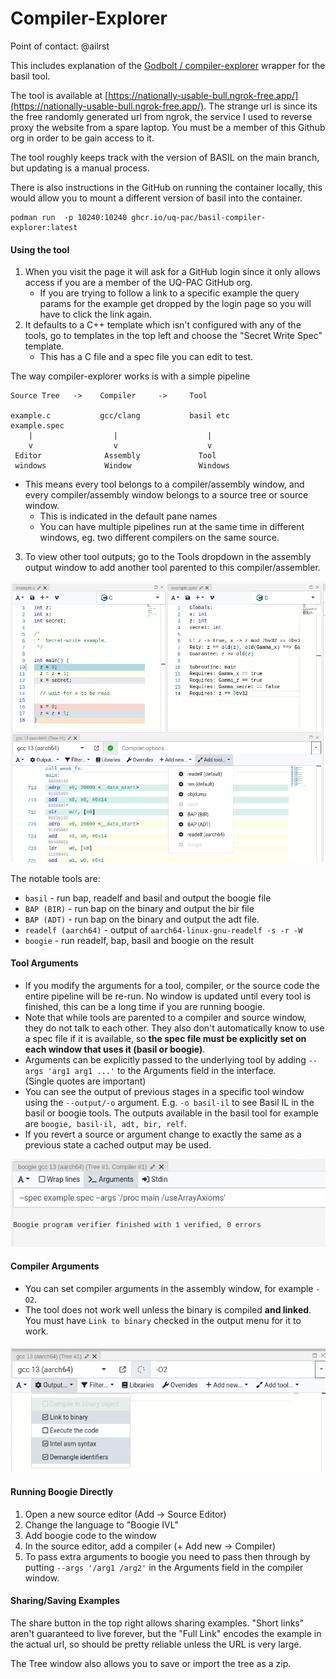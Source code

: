 # Compiler-Explorer

Point of contact: @ailrst

This includes explanation of the [Godbolt / compiler-explorer](compiler-explorer.com) wrapper for the basil tool.

The tool is available at [https://nationally-usable-bull.ngrok-free.app/](https://nationally-usable-bull.ngrok-free.app/). The strange url is since its 
the free randomly generated url from ngrok, the service I used to reverse proxy the website from a spare laptop. 
You must be a member of this Github org in order to be gain access to it.

The tool roughly keeps track with the version of BASIL on the main branch, but updating is a manual process.

There is also instructions in the GitHub on running the container locally, this would allow you to mount a different 
version of basil into the container. 

```
podman run  -p 10240:10240 ghcr.io/uq-pac/basil-compiler-explorer:latest
```

#### Using the tool

1. When you visit the page it will ask for a GitHub login since it only allows access if you are a member of the UQ-PAC GitHub org. 
    - If you are trying to follow a link to a specific example the query params for the example get dropped by the login page so you will have to click the link again. 
2. It defaults to a C++ template which isn't configured with any of the tools, go to templates in the top left and choose the "Secret Write Spec" template. 
    - This has a C file and a spec file you can edit to test. 

The way compiler-explorer works is with a simple pipeline 

    Source Tree   ->    Compiler     ->     Tool

    example.c           gcc/clang           basil etc
    example.spec          
        |                  |                    |
        v                  v                    v
     Editor              Assembly             Tool 
     windows             Window               Windows


- This means every tool belongs to a compiler/assembly window, 
and every compiler/assembly window belongs to a source tree or source 
window. 
    - This is indicated in the default pane names
    - You can have multiple pipelines run at the same time in different windows, 
      eg. two different compilers on the same source.


3. To view other tool outputs; go to the Tools dropdown in the assembly output window to add another tool 
  parented to this compiler/assembler. 

![](godboltexample.png)

The notable tools are:

- `basil` - run bap, readelf and basil and output the boogie file 
- `BAP (BIR)` - run bap on the binary and output the bir file
- `BAP (ADT)` - run bap on the binary and output the adt file. 
- `readelf (aarch64)`  - output of `aarch64-linux-gnu-readelf -s -r -W`
- `boogie` - run readelf, bap, basil and boogie on the result

#### Tool Arguments

- If you modify the arguments for a tool, compiler, or the source code the entire pipeline will be re-run. No window is updated until every tool is finished, 
  this can be a long time if you are running boogie. 
- Note that while tools are parented to a compiler and source window, they do not talk to each other. 
  They also don't automatically know to use a spec file if it is available, so **the spec file must be 
  explicitly set on each window that uses it (basil or boogie)**. 
- Arguments can be explicitly passed to the underlying tool by adding `--args 'arg1 arg1 ...'` to the Arguments field in the interface.  
    (Single quotes are important)
- You can see the output of previous stages in a specific tool window using the `--output/-o` argument. E.g. `-o basil-il` to see Basil IL
    in the basil or boogie tools. The outputs available in the basil tool for example are `boogie, basil-il, adt, bir, relf`. 
- If you revert a source or argument change to exactly the same as a previous state a cached output may be used. 

![](args.png)

#### Compiler Arguments

- You can set compiler arguments in the assembly window, for example `-O2`.  
- The tool does not work well unless the binary is compiled **and linked**. 
  You must have `Link to binary` checked in the output menu for it to work. 

![](compileropts.png)


#### Running Boogie Directly

1. Open a new source editor (Add → Source Editor)
2. Change the language to "Boogie IVL"
3. Add boogie code to the window
4. In the source editor, add a compiler (+ Add new → Compiler) 
5. To pass extra arguments to boogie you need to pass then through by putting `--args '/arg1 /arg2'` in the Arguments
   field in the compiler window. 

#### Sharing/Saving Examples

The share button in the top right allows sharing examples. "Short links" aren't guaranteed to live forever, but the "Full Link" 
encodes the example in the actual url, so should be pretty reliable unless the URL is very large. 

The Tree window also allows you to save or import the tree as a zip.

